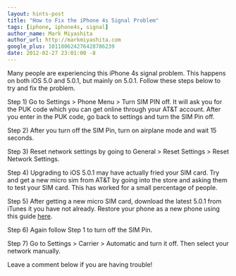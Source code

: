 ```yaml
---
layout: hints-post
title: "How to Fix the iPhone 4s Signal Problem"
tags: [iphone, iphone4s, signal]
author_name: Mark Miyashita
author_url: http://markmiyashita.com
google_plus: 101180624276428786239
date: 2012-02-27 23:01:00 -8
---
```


Many people are experiencing this iPhone 4s signal problem. This happens on both iOS 5.0 and 5.0.1, but mainly on 5.0.1. Follow these steps below to try and fix the problem.

Step 1) Go to Settings > Phone Menu > Turn SIM PIN off. It will ask you for the PUK code which you can get online through your AT&T account. After you enter in the PUK code, go back to settings and turn the SIM Pin off.

Step 2) After you turn off the SIM Pin, turn on airplane mode and wait 15 seconds.

Step 3) Reset network settings by going to General > Reset Settings > Reset Network Settings.

Step 4) Upgrading to iOS 5.0.1 may have actually fried your SIM card. Try and get a new micro sim from AT&T by going into the store and asking them to test your SIM card. This has worked for a small percentage of people.

Step 5) After getting a new micro SIM card, download the latest 5.0.1 from iTunes it you have not already. Restore your phone as a new phone using this guide <a href="{{site.url}}/how-to-restore-your-iphone-ipod-touch-or-ipad/">here</a>.

Step 6) Again follow Step 1 to turn off the SIM Pin.

Step 7) Go to Settings > Carrier > Automatic and turn it off. Then select your network manually.

Leave a comment below if you are having trouble!